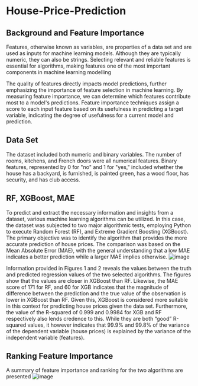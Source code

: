 # House-Price-Prediction

## Background and Feature Importance 
Features, otherwise known as variables, are properties of a data set and are used as inputs for machine learning models. Although they are typically numeric, they can also be strings. Selecting relevant and reliable features is essential for algorithms, making features one of the most important components in machine learning modelling 

The quality of features directly impacts model predictions, further emphasizing the importance of feature selection in machine learning. By measuring feature importance, we can determine which features contribute most to a model's predictions. Feature importance techniques assign a score to each input feature based on its usefulness in predicting a target variable, indicating the degree of usefulness for a current model and prediction.

## Data Set
The dataset included both numeric and binary variables. The number of rooms, kitchens, and French doors were all numerical features. Binary features, represented by 0 for "no" and 1 for "yes," included whether the house has a backyard, is furnished, is painted green, has a wood floor, has security, and has club access. 

## RF, XGBoost, MAE
To predict and extract the necessary information and insights from a dataset, various machine learning algorithms can be utilized. In this case, the dataset was subjected to two major algorithmic tests, employing Python to execute Random Forest (RF), and Extreme Gradient Boosting (XGBoost). The primary objective was to identify the algorithm that provides the more accurate prediction of house prices. The comparison was based on the Mean Absolute Error (MAE), with the general understanding that a low MAE indicates a better prediction while a larger MAE implies otherwise.
![image](https://github.com/JohnOlufemi/House-Price-Prediction/assets/104203741/949dd90a-d3eb-4291-adc7-9a036a141593)

Information provided in Figures 1 and 2 reveals the values between the truth and predicted regression values of the two selected algorithms. The figures show that the values are closer in XGBoost than RF. Likewise, the MAE score of 171 for RF, and 60 for XGB indicates that the magnitude of difference between the prediction and the true value of the observation is lower in XGBoost than RF. Given this, XGBoost is considered more suitable in this context for predicting house prices given the data set. Furthermore, the value of the R-squared of 0.999 and 0.9984 for XGB and RF respectively also lends credence to this. While they are both “good” R-squared values, it however indicates that 99.9% and 99.8% of the variance of the dependent variable (house prices) is explained by the variance of the independent variable (features). 

## Ranking Feature Importance 

A summary of feature importance and ranking for the two algorithms are presented 
![image](https://github.com/JohnOlufemi/House-Price-Prediction/assets/104203741/0a0efb1b-e867-4200-ac71-2009b942a3c5)
